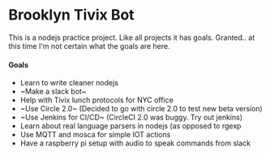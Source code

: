 # Brooklyn Tivix Bot

This is a nodejs practice project.
Like all projects it has goals.
Granted.. at this time I'm not certain what the goals are here.

#### Goals
* Learn to write cleaner nodejs
* ~Make a slack bot~
* Help with Tivix lunch protocols for NYC office
* ~Use Circle 2.0~ (Decided to go with circle 2.0 to test new beta version)
* ~Use Jenkins for CI/CD~ (CircleCI 2.0 was buggy.  Try out jenkins)
* Learn about real language parsers in nodejs (as opposed to rgexp
* Use MQTT and mosca for simple IOT actions
* Have a raspberry pi setup with audio to speak commands from slack
